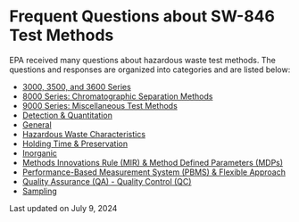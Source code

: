 # Frequent Questions about SW-846 Test Methods  

EPA received many questions about hazardous waste test methods. The
questions and responses are organized into categories and are listed
below:

-   [3000, 3500, and 3600 Series](/hw-sw846/3000-3500-and-3600-series)
-   [8000 Series: Chromatographic Separation Methods](/hw-sw846/8000-series-chromatographic-separation-methods)
-   [9000 Series: Miscellaneous Test Methods](/hw-sw846/9000-series-miscellaneous-test-methods)
-   [Detection & Quantitation](/hw-sw846/detection-quantitation)
-   [General](/hw-sw846/general)
-   [Hazardous Waste Characteristics](/hw-sw846/hazardous-waste-characteristics)
-   [Holding Time & Preservation](/hw-sw846/holding-time-preservation)
-   [Inorganic](/hw-sw846/inorganic)
-   [Methods Innovations Rule (MIR) & Method Defined Parameters (MDPs)](/hw-sw846/methods-innovations-rule-mir-method-defined-parameters-mdps)
-   [Performance-Based Measurement System (PBMS) & Flexible Approach](/hw-sw846/performance-based-measurement-system-pbms-flexible-approach)
-   [Quality Assurance (QA) - Quality Control (QC)](/hw-sw846/quality-assurance-qa-quality-control-qc)
-   [Sampling](/hw-sw846/sampling)

Last updated on July 9, 2024
